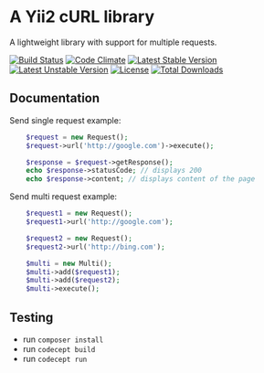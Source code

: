 # A Yii2 cURL library

A lightweight library with support for multiple requests.

[![Build Status](https://travis-ci.org/pahanini/yii2-curl.svg)](https://travis-ci.org/pahanini/yii2-curl)
[![Code Climate](https://codeclimate.com/github/pahanini/yii2-curl/badges/gpa.svg)](https://codeclimate.com/github/pahanini/yii2-curl)
[![Latest Stable Version](https://poser.pugx.org/pahanini/curl/v/stable.svg)](https://packagist.org/packages/pahanini/curl)
[![Latest Unstable Version](https://poser.pugx.org/pahanini/curl/v/unstable.svg)](https://packagist.org/packages/pahanini/curl)
[![License](https://poser.pugx.org/pahanini/curl/license.svg)](https://packagist.org/packages/pahanini/curl)
[![Total Downloads](https://poser.pugx.org/pahanini/curl/downloads.svg)](https://packagist.org/packages/pahanini/curl)

## Documentation

Send single request example:
```php
	$request = new Request();
	$request->url('http://google.com')->execute();

	$response = $request->getResponse();
	echo $response->statusCode; // displays 200
	echo $response->content; // displays content of the page
```


Send multi request example:
```php
	$request1 = new Request();
	$request1->url('http://google.com');

	$request2 = new Request();
	$request2->url('http://bing.com');

	$multi = new Multi();
	$multi->add($request1);
	$multi->add($request2);
	$multi->execute();
```

## Testing

- run `composer install`
- run `codecept build`
- run `codecept run`
